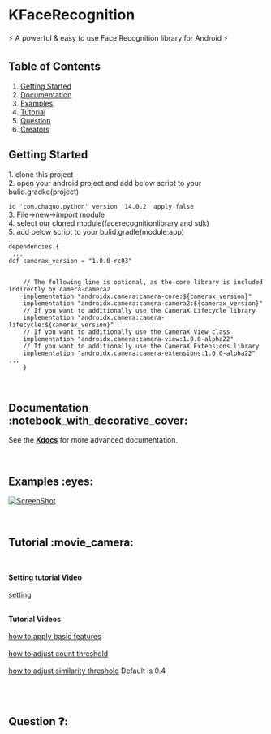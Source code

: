 # KFaceRecognition


:zap: A powerful & easy to use Face Recognition library for Android  :zap:


## Table of Contents
1. [Getting Started](#getting-started)
1. [Documentation](#documentation)
1. [Examples](#examples)
1. [Tutorial](#tutorial)
2. [Question](#question)
3. [Creators](#creators)


<h2 id="getting-started">Getting Started</h2>
1. clone this project</br>
2.  open your android project and add below script to your bulid.gradke(project)</br>

```id 'com.chaquo.python' version '14.0.2' apply false ```</br>
3. File->new->import module</br>
4. select our cloned module(facerecognitionlibrary and sdk)</br>
5. add below script to your bulid.gradle(module:app)</br>

```
dependencies {
 ...
def camerax_version = "1.0.0-rc03"


    // The following line is optional, as the core library is included indirectly by camera-camera2
    implementation "androidx.camera:camera-core:${camerax_version}"
    implementation "androidx.camera:camera-camera2:${camerax_version}"
    // If you want to additionally use the CameraX Lifecycle library
    implementation "androidx.camera:camera-lifecycle:${camerax_version}"
    // If you want to additionally use the CameraX View class
    implementation "androidx.camera:camera-view:1.0.0-alpha22"
    // If you want to additionally use the CameraX Extensions library
    implementation "androidx.camera:camera-extensions:1.0.0-alpha22"
...    
    }
```

<br/>

<h2 id="documentation">Documentation :notebook_with_decorative_cover:</h2>

<!-- See the [**documentation**](https://weeklycoding.com/mpandroidchart/) for examples and general use of MPAndroidChart. -->

See the [**Kdocs**]() for more advanced documentation.

<br/>

<h2 id="examples">Examples :eyes:</h2>

[![ScreenShot](https://github.com/ehtjsv2/KFaceRecognition/blob/main/image/example4.PNG)](https://youtube.com/shorts/Y1zkql_ywUI?feature=share)

<br/>

<h2 id="tutorial">Tutorial :movie_camera:</h2>

<br/>

**Setting tutorial Video**
<br/><br/>
[setting](http://youtube.com)
<br/><br/>

**Tutorial Videos**
<br/><br/>
[how to apply basic features](http://youtube.com)
<br/><br/>
[how to adjust count threshold](http://youtube.com)
<br/><br/>
[how to adjust similarity threshold](http://youtube.com) 
Default is 0.4
<br/><br/>

<br/>

<h2 id="question">Question ❓:</h2>

<br/>
